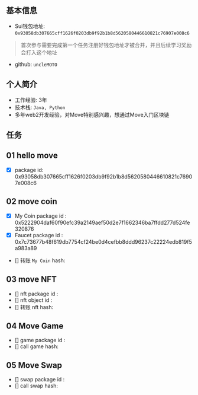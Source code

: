 ## 基本信息
- Sui钱包地址: `0x93058db307665cff1626f0203db9f92b1b8d5620580446610821c76907e008c6`
> 首次参与需要完成第一个任务注册好钱包地址才被合并，并且后续学习奖励会打入这个地址
- github: `uncleMOTO`

## 个人简介
- 工作经验: 3年
- 技术栈: `Java, Python`
- 多年web2开发经验，对Move特别感兴趣，想通过Move入门区块链

## 任务

##   01 hello move  
- [x] package id: 0x93058db307665cff1626f0203db9f92b1b8d5620580446610821c76907e008c6

##   02 move coin
- [x] My Coin package id : 0x5222904daf60f90efc39a2149aef50d2e7f1662346ba7ffdd277d524fe320876
- [x] Faucet package id : 0x7c73677b48f619db7754cf24be0d4cefbb8ddd96237c22224edb819f5a983a89
- [] 转账 `My Coin` hash:

##   03 move NFT
- [] nft package id :
- [] nft object id : 
- [] 转账 nft  hash:

##   04 Move Game
- [] game package id :
- [] call game hash:

##   05 Move Swap
- [] swap package id :
- [] call swap hash:
